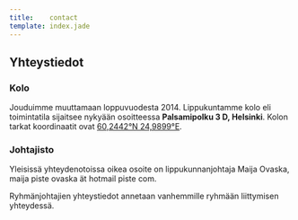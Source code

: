 ```yaml
---
title:    contact
template: index.jade
---
```


## Yhteystiedot

### Kolo

Jouduimme muuttamaan loppuvuodesta 2014. Lippukuntamme kolo eli toimintatila sijaitsee nykyään osoitteessa **Palsamipolku 3 D, Helsinki**. Kolon tarkat koordinaatit ovat [60,2442°N 24,9899°E](http://maps.google.fi/?q=60.2442,+24.9899).

### Johtajisto

Yleisissä yhteydenotoissa oikea osoite on lippukunnanjohtaja Maija Ovaska, maija piste ovaska ät hotmail piste com.

Ryhmänjohtajien yhteystiedot annetaan vanhemmille ryhmään liittymisen yhteydessä.
